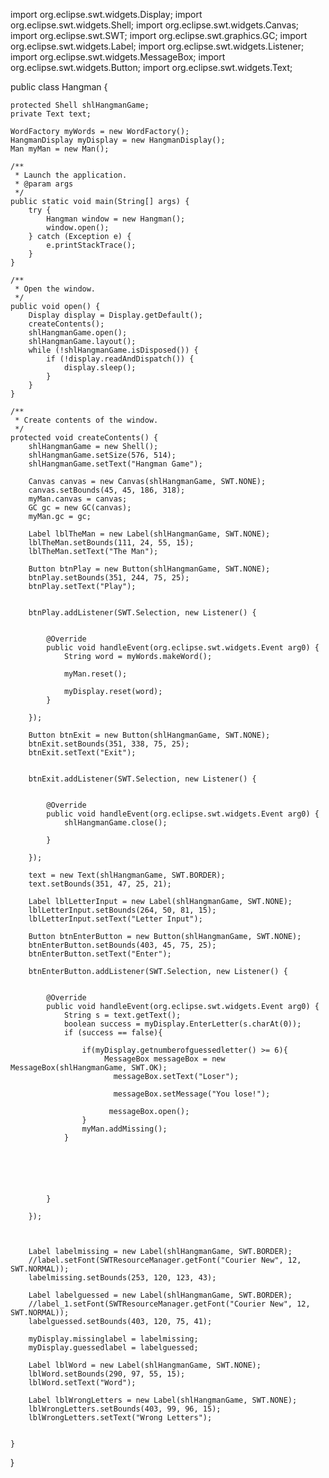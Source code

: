 import org.eclipse.swt.widgets.Display;
import org.eclipse.swt.widgets.Shell;
import org.eclipse.swt.widgets.Canvas;
import org.eclipse.swt.SWT;
import org.eclipse.swt.graphics.GC;
import org.eclipse.swt.widgets.Label;
import org.eclipse.swt.widgets.Listener;
import org.eclipse.swt.widgets.MessageBox;
import org.eclipse.swt.widgets.Button;
import org.eclipse.swt.widgets.Text;


public class Hangman {

	protected Shell shlHangmanGame;
	private Text text;
	
	WordFactory myWords = new WordFactory();
	HangmanDisplay myDisplay = new HangmanDisplay();
	Man myMan = new Man();

	/**
	 * Launch the application.
	 * @param args
	 */
	public static void main(String[] args) {
		try {
			Hangman window = new Hangman();
			window.open();
		} catch (Exception e) {
			e.printStackTrace();
		}
	}

	/**
	 * Open the window.
	 */
	public void open() {
		Display display = Display.getDefault();
		createContents();
		shlHangmanGame.open();
		shlHangmanGame.layout();
		while (!shlHangmanGame.isDisposed()) {
			if (!display.readAndDispatch()) {
				display.sleep();
			}
		}
	}

	/**
	 * Create contents of the window.
	 */
	protected void createContents() {
		shlHangmanGame = new Shell();
		shlHangmanGame.setSize(576, 514);
		shlHangmanGame.setText("Hangman Game");
		
		Canvas canvas = new Canvas(shlHangmanGame, SWT.NONE);
		canvas.setBounds(45, 45, 186, 318);
		myMan.canvas = canvas;
		GC gc = new GC(canvas);
		myMan.gc = gc;
		
		Label lblTheMan = new Label(shlHangmanGame, SWT.NONE);
		lblTheMan.setBounds(111, 24, 55, 15);
		lblTheMan.setText("The Man");
		
		Button btnPlay = new Button(shlHangmanGame, SWT.NONE);
		btnPlay.setBounds(351, 244, 75, 25);
		btnPlay.setText("Play");
		
		
		btnPlay.addListener(SWT.Selection, new Listener() {

	           
			@Override
			public void handleEvent(org.eclipse.swt.widgets.Event arg0) {
				String word = myWords.makeWord();
			
				myMan.reset();
				
				myDisplay.reset(word);
			}

        });
		
		Button btnExit = new Button(shlHangmanGame, SWT.NONE);
		btnExit.setBounds(351, 338, 75, 25);
		btnExit.setText("Exit");
		
		
		btnExit.addListener(SWT.Selection, new Listener() {

	           
			@Override
			public void handleEvent(org.eclipse.swt.widgets.Event arg0) {
				shlHangmanGame.close();
				
			}

        });
		
		text = new Text(shlHangmanGame, SWT.BORDER);
		text.setBounds(351, 47, 25, 21);
		
		Label lblLetterInput = new Label(shlHangmanGame, SWT.NONE);
		lblLetterInput.setBounds(264, 50, 81, 15);
		lblLetterInput.setText("Letter Input");
		
		Button btnEnterButton = new Button(shlHangmanGame, SWT.NONE);
		btnEnterButton.setBounds(403, 45, 75, 25);
		btnEnterButton.setText("Enter");
		
		btnEnterButton.addListener(SWT.Selection, new Listener() {

	           
			@Override
			public void handleEvent(org.eclipse.swt.widgets.Event arg0) {
				String s = text.getText();
				boolean success = myDisplay.EnterLetter(s.charAt(0));
				if (success == false){
					
					if(myDisplay.getnumberofguessedletter() >= 6){
						 MessageBox messageBox = new MessageBox(shlHangmanGame, SWT.OK);
			               messageBox.setText("Loser");

			               messageBox.setMessage("You lose!");

			              messageBox.open();
					}
					myMan.addMissing();
				}
					
					
					
				
				
				
			}

        });
		
		
		
		Label labelmissing = new Label(shlHangmanGame, SWT.BORDER);
		//label.setFont(SWTResourceManager.getFont("Courier New", 12, SWT.NORMAL));
		labelmissing.setBounds(253, 120, 123, 43);
		
		Label labelguessed = new Label(shlHangmanGame, SWT.BORDER);
		//label_1.setFont(SWTResourceManager.getFont("Courier New", 12, SWT.NORMAL));
		labelguessed.setBounds(403, 120, 75, 41);
		
		myDisplay.missinglabel = labelmissing;
		myDisplay.guessedlabel = labelguessed;
		
		Label lblWord = new Label(shlHangmanGame, SWT.NONE);
		lblWord.setBounds(290, 97, 55, 15);
		lblWord.setText("Word");
		
		Label lblWrongLetters = new Label(shlHangmanGame, SWT.NONE);
		lblWrongLetters.setBounds(403, 99, 96, 15);
		lblWrongLetters.setText("Wrong Letters");
		

	}
}
